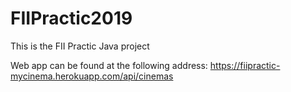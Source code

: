 # FIIPractic2019
This is the FII Practic Java project

Web app can be found at the following address:
https://fiipractic-mycinema.herokuapp.com/api/cinemas
